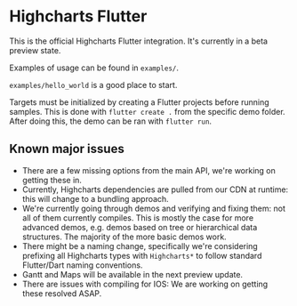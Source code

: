 # Highcharts Flutter

This is the official Highcharts Flutter integration. It's currently in a beta preview state. 

Examples of usage can be found in `examples/`.

`examples/hello_world` is a good place to start.

Targets must be initialized by creating a Flutter projects before running samples. This is done with `flutter create .` from the specific demo folder. After doing this, the demo can be ran with `flutter run`.

## Known major issues

- There are a few missing options from the main API, we're working on getting these in.
- Currently, Highcharts dependencies are pulled from our CDN at runtime: this will change to a bundling approach.
- We're currently going through demos and verifying and fixing them: not all of them currently compiles. This is mostly the case for more advanced demos, e.g. demos based on tree or hierarchical data structures. The majority of the more basic demos work.
- There might be a naming change, specifically we're considering prefixing all Highcharts types with `Highcharts*` to follow standard Flutter/Dart naming conventions.
- Gantt and Maps will be available in the next preview update.
- There are issues with compiling for IOS: We are working on getting these resolved ASAP.

